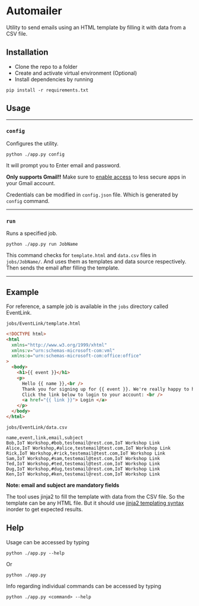 # Automailer

Utility to send emails using an HTML template by filling it with data from a CSV file.

## Installation

- Clone the repo to a folder
- Create and activate virtual environment (Optional)
- Install dependencies by running

```
pip install -r requirements.txt
```

## Usage

---

### `config`

Configures the utility.

```
python ./app.py config
```

It will prompt you to Enter email and password.

**Only supports Gmail!!**
Make sure to [enable access](https://myaccount.google.com/lesssecureapps) to less secure apps in your Gmail account.

Credentials can be modified in `config.json` file. Which is generated by `config` command.

---

### `run`

Runs a specified job.

```
python ./app.py run JobName
```

This command checks for `template.html` and `data.csv` files in `jobs/JobName/`. And uses them as templates and data source respectively. Then sends the email after filling the template.

---

## Example

For reference, a sample job is available in the `jobs` directory called EventLink.

`jobs/EventLink/template.html`

```html
<!DOCTYPE html>
<html
  xmlns="http://www.w3.org/1999/xhtml"
  xmlns:v="urn:schemas-microsoft-com:vml"
  xmlns:o="urn:schemas-microsoft-com:office:office"
>
  <body>
    <h1>{{ event }}</h1>
    <p>
      Hello {{ name }},<br />
      Thank you for signing up for {{ event }}. We're really happy to have you!
      Click the link below to login to your account: <br />
      <a href="{{ link }}"> Login </a>
    </p>
  </body>
</html>
```

`jobs/EventLink/data.csv`

```
name,event,link,email,subject
Bob,IoT Workshop,#bob,testemail@rest.com,IoT Workshop Link
Alice,IoT Workshop,#alice,testemail@test.com,IoT Workshop Link
Rick,IoT Workshop,#rick,testemail@test.com,IoT Workshop Link
Sam,IoT Workshop,#sam,testemail@test.com,IoT Workshop Link
Ted,IoT Workshop,#ted,testemail@test.com,IoT Workshop Link
Dug,IoT Workshop,#dug,testemail@rest.com,IoT Workshop Link
Ken,IoT Workshop,#ken,testemail@rest.com,IoT Workshop Link

```

**Note: email and subject are mandatory fields**

The tool uses jinja2 to fill the template with data from the CSV file. So the template can be any HTML file. But it should use [jinja2 templating syntax ](https://jinja.palletsprojects.com/en/3.0.x/templates/)inorder to get expected results.

## Help

Usage can be accessed by typing

```
python ./app.py --help
```

Or

```
python ./app.py
```

Info regarding individual commands can be accessed by typing

```
python ./app.py <command> --help
```
